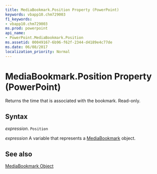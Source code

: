 ```yaml
---
title: MediaBookmark.Position Property (PowerPoint)
keywords: vbapp10.chm729003
f1_keywords:
- vbapp10.chm729003
ms.prod: powerpoint
api_name:
- PowerPoint.MediaBookmark.Position
ms.assetid: 00049167-6b96-f62f-2344-d4189e4c77de
ms.date: 06/08/2017
localization_priority: Normal
---
```



# MediaBookmark.Position Property (PowerPoint)

Returns the time that is associated with the bookmark. Read-only.


## Syntax

 _expression_. `Position`

 _expression_ A variable that represents a [MediaBookmark](./PowerPoint.MediaBookmark.md) object.


## See also


[MediaBookmark Object](PowerPoint.MediaBookmark.md)

